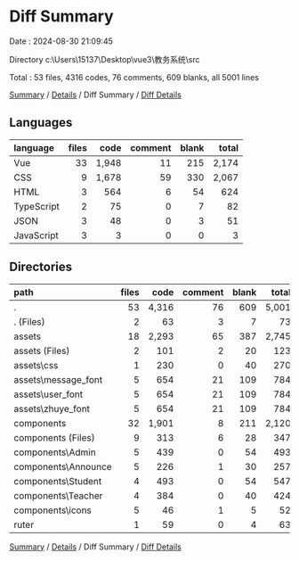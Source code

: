 # Diff Summary

Date : 2024-08-30 21:09:45

Directory c:\\Users\\15137\\Desktop\\vue3\\教务系统\\src

Total : 53 files,  4316 codes, 76 comments, 609 blanks, all 5001 lines

[Summary](results.md) / [Details](details.md) / Diff Summary / [Diff Details](diff-details.md)

## Languages
| language | files | code | comment | blank | total |
| :--- | ---: | ---: | ---: | ---: | ---: |
| Vue | 33 | 1,948 | 11 | 215 | 2,174 |
| CSS | 9 | 1,678 | 59 | 330 | 2,067 |
| HTML | 3 | 564 | 6 | 54 | 624 |
| TypeScript | 2 | 75 | 0 | 7 | 82 |
| JSON | 3 | 48 | 0 | 3 | 51 |
| JavaScript | 3 | 3 | 0 | 0 | 3 |

## Directories
| path | files | code | comment | blank | total |
| :--- | ---: | ---: | ---: | ---: | ---: |
| . | 53 | 4,316 | 76 | 609 | 5,001 |
| . (Files) | 2 | 63 | 3 | 7 | 73 |
| assets | 18 | 2,293 | 65 | 387 | 2,745 |
| assets (Files) | 2 | 101 | 2 | 20 | 123 |
| assets\\css | 1 | 230 | 0 | 40 | 270 |
| assets\\message_font | 5 | 654 | 21 | 109 | 784 |
| assets\\user_font | 5 | 654 | 21 | 109 | 784 |
| assets\\zhuye_font | 5 | 654 | 21 | 109 | 784 |
| components | 32 | 1,901 | 8 | 211 | 2,120 |
| components (Files) | 9 | 313 | 6 | 28 | 347 |
| components\\Admin | 5 | 439 | 0 | 54 | 493 |
| components\\Announce | 5 | 226 | 1 | 30 | 257 |
| components\\Student | 4 | 493 | 0 | 54 | 547 |
| components\\Teacher | 4 | 384 | 0 | 40 | 424 |
| components\\icons | 5 | 46 | 1 | 5 | 52 |
| ruter | 1 | 59 | 0 | 4 | 63 |

[Summary](results.md) / [Details](details.md) / Diff Summary / [Diff Details](diff-details.md)
